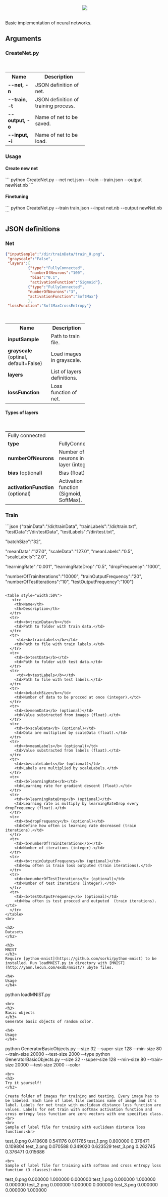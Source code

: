 <div align="center">
  <img src="http://www.stud.fit.vutbr.cz/~xkohut08/logoNeuralBase.png"><br><br>
</div>

Basic implementation of neural networks.

<h2>
Arguments
</h2>
<h3>
CreateNet.py
</h3>
<table style="width:50%">
   <tr>
    <th>Name</th>
    <th>Description</th>
  </tr>
  <tr>
    <td><b>--net, -n</b></td>
    <td>JSON definition of net.</td>
  </tr>
  <tr>
    <td><b>--train, -t</b></td> 
    <td>JSON definition of training process.</td>
  </tr>
  <tr>
    <td><b>--output, -o</b></td> 
    <td>Name of net to be saved.</td>
  </tr>
   <tr>
    <td><b>--input, -i</b></td> 
    <td>Name of net to be load.</td>
  </tr>
</table>

<h3>
Usage
</h3>

<h4>
Create new net
</h4>
```
python CreateNet.py --net net.json --train --train.json --output newNet.nb
```
<h4>
Finetuning
</h4>
```
python CreateNet.py --train train.json --input net.nb --output newNet.nb
```
<br>

<h2>
JSON definitions
</h2>

<h3>
Net
</h3>

```json
{"inputSample":"/dir/trainData/train_0.png",
 "grayscale":"False",
 "layers":[
          {"type":"FullyConnected", 
           "numberOfNeurons":"100",
           "bias":"0.1", 
           "activationFunction":"Sigmoid"},
          {"type":"FullyConnected", 
          "numberOfNeurons":"3", 
          "activationFunction":"SoftMax"} 
          ],
 "lossFunction":"SoftMaxCrossEntropy"}
```
<table style="width:50%">
   <tr>
    <th>Name</th>
    <th>Description</th>
  </tr>
  <tr>
    <td><b>inputSample</b></td>
    <td>Path to train file.</td>
  </tr>
  <tr>
    <td><b>grayscale</b> (optinal, default=False)</td> 
    <td>Load images in grayscale.</td>
  </tr>
  <tr>
    <td><b>layers</b></td> 
    <td>List of layers definitions.</td>
  </tr>
   <tr>
    <td><b>lossFunction</b></td> 
    <td>Loss function of net.</td>
  </tr>
</table>

<h4>
Types of layers
</h4>

<table style="width:50%">
  <tr>
    <td colspan="2">Fully connected</td>
  </tr>
  <tr>
    <td><b>type</b></td>
    <td>FullyConnected</td>
  </tr>
  <tr>
    <td><b>numberOfNeurons</b></td> 
    <td>Number of neurons in layer (integer).</td>
  </tr>
  <tr>
    <td><b>bias</b> (optional)</td> 
    <td>Bias (float).</td>
  </tr>
   <tr>
    <td><b>activationFunction</b> (optional)</td> 
    <td>Activation function (Sigmoid, SoftMax).</td>
  </tr>
</table>

<h3>
Train 
</h3>
```json
{"trainData":"/dir/trainData",
 "trainLabels":"/dir/train.txt",
 "testData":"/dir/testData",
 "testLabels":"/dir/test.txt",

 "batchSize":"32",

 "meanData":"127.0",
 "scaleData":"127.0",
 "meanLabels":"0.5",
 "scaleLabels":"2.0",
 
 "learningRate":"0.001",
 "learningRateDrop":"0.5",
 "dropFrequency":"1000",

 "numberOfTrainIterations":"10000",
 "trainOutputFrequency":"20",
 "numberOfTestIterations":"10",
 "testOutputFrequency":"100"}
```

<table style="width:50%">
   <tr>
    <th>Name</th>
    <th>Description</th>
  </tr>
  <tr>
    <td><b>trainData</b></td>
    <td>Path to folder with train data.</td>
  </tr>
  <tr>
     <td><b>trainLabels</b></td>
    <td>Path to file with train labels.</td>
  </tr>
  <tr>
    <td><b>testData</b></td>
    <td>Path to folder with test data.</td>
  </tr>
  <tr>
     <td><b>testLabels</b></td>
    <td>Path to file with test labels.</td>
  </tr>
  <tr>
    <td><b>batchSize</b></td> 
    <td>Number of data to be procced at once (integer).</td>
  </tr>
  <tr>
    <td><b>meanData</b> (optional)</td> 
    <td>Value substracted from images (float).</td>
  </tr>
  <tr>
    <td><b>scaleData</b> (optional)</td> 
    <td>Data are multiplied by scaleData (float).</td>
  </tr>
  <tr>
    <td><b>meanLabels</b> (optional)</td> 
    <td>Value substracted from labels (float).</td>
  </tr>
  <tr>
    <td><b>scaleLabels</b> (optional)</td> 
    <td>Labels are multiplied by scaleLabels.</td>
  </tr>
  <tr>
    <td><b>learningRate</b></td> 
    <td>Learning rate for gradient descent (float).</td>
  </tr>
  <tr>
    <td><b>learningRateDrop</b> (optional)</td> 
    <td>Learning rate is multiply by learningRateDrop every dropFrequency (float).</td>
  </tr>
  <tr>
    <td><b>dropFrequency</b> (optional)</td> 
    <td>Define how often is learning rate decreased (train iterations).</td>
  </tr>
  <tr>
    <td><b>numberOfTrainIterations</b></td> 
    <td>Number of iterations (integer).</td>
  </tr>
  <tr>
    <td><b>trainOutputFrequency</b> (optional)</td> 
    <td>How often is train loss outputed (train iterations).</td>
  </tr>
  <tr>
    <td><b>numberOfTestIterations</b> (optional)</td> 
    <td>Number of test iterations (integer).</td>
  </tr>
  <tr>
    <td><b>testOutputFrequency</b> (optional)</td> 
    <td>How often is test procced and outputed  (train iterations).</td>
  </tr>
</table>
<br>

<h2>
Datasets
</h2>

<h3>
MNIST
</h3>
Require [python-mnist](https://github.com/sorki/python-mnist) to be installed. Run loadMNIST.py in directory with [MNIST](http://yann.lecun.com/exdb/mnist/) ubyte files.
 
<h4>
Usage
</h4>
```
python loadMNIST.py
```
<br>
<h3>
Basic objects
</h3>
Generate basic objects of random color. 

<h4>
Usage
</h4>
```
python GeneratorBasicObjects.py --size 32 --super-size 128 --min-size 80 --train-size 20000 --test-size 2000 --type 
python GeneratorBasicObjects.py --size 32 --super-size 128 --min-size 80 --train-size 20000 --test-size 2000 --color
```
<br>
<h3>
Try it yourself!
</h3>

Create folder of images for training and testing. Every image has to be labeled. Each line of label file contains name of image and it's label. Labels for net train with euclidean distance loss function are values. Labels for net train with softmax activation function and cross entropy loss function are zero vectors with one specifies class.
<br>
<br>
Sample of label file for training with euclidean distance loss function:<br>
```
test_0.png 0.419608 0.541176 0.011765
test_1.png 0.800000 0.376471 0.109804
test_2.png 0.070588 0.349020 0.623529
test_3.png 0.262745 0.376471 0.015686
```
<br>
Sample of label file for training with softmax and cross entropy loss function (3 classes):<br>
```
test_0.png 0.000000 1.000000 0.000000
test_1.png 0.000000 1.000000 0.000000
test_2.png 0.000000 1.000000 0.000000
test_3.png 0.000000 0.000000 1.000000
```




